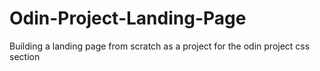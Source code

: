 # Odin-Project-Landing-Page
Building a landing page from scratch as a project for the odin project css section
